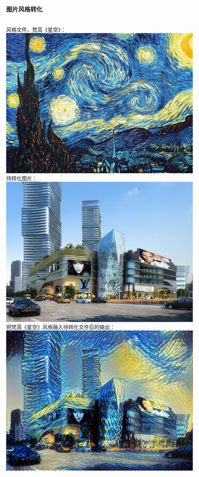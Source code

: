 ### 图片风格转化

<br>风格文件，梵高《星空》：
<img src='https://github.com/superzhangmch/learn_deep_learning/blob/master/image_style_transfer/style_img.png'/>
<br>待转化图片：
<img src='https://github.com/superzhangmch/learn_deep_learning/blob/master/image_style_transfer/content_img.png'/>
<br>把梵高《星空》风格融入待转化文件后的输出：
<img src='https://github.com/superzhangmch/learn_deep_learning/blob/master/image_style_transfer/transfered.png'/>
